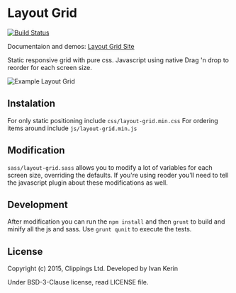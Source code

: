 Layout Grid
===========

[![Build Status](https://travis-ci.org/clippings/layout-grid.svg?branch=master)](https://travis-ci.org/clippings/layout-grid)

Documentaion and demos: [Layout Grid Site](https://clippings.github.com/layout-grid)

Static responsive grid with pure css.
Javascript using native Drag 'n drop to reorder for each screen size.

![Example Layout Grid](http://i.imgur.com/vtkdKg5.png "Layout Example")

Instalation
-----------

For only static positioning include ``css/layout-grid.min.css``
For ordering items around include ``js/layout-grid.min.js``

Modification
------------
``sass/layout-grid.sass`` allows you to modify a lot of variables for each screen size, overriding the defaults.
If you're using reoder you'll need to tell the javascript plugin about these modifications as well.

Development
-----------
After modification you can run the ``npm install`` and then ``grunt`` to build and minify all the js and sass. Use ``grunt qunit`` to execute the tests.

License
-------

Copyright (c) 2015, Clippings Ltd. Developed by Ivan Kerin

Under BSD-3-Clause license, read LICENSE file.
